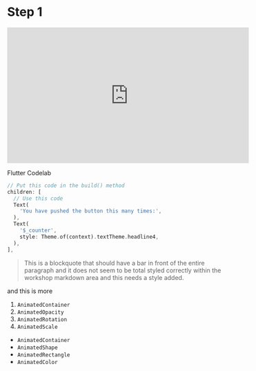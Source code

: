 # Step 1

<iframe
  width="560"
  height="315"
  src="https://www.youtube.com/embed/zSbsIiluixw"
  title="YouTube video player"
  frameborder="0"
  allow="accelerometer; autoplay; clipboard-write; encrypted-media; gyroscope; picture-in-picture"
  allowfullscreen>
</iframe>

Flutter Codelab

```dart
// Put this code in the build() method
children: [
  // Use this code
  Text(
    'You have pushed the button this many times:',
  ),
  Text(
    '$_counter',
    style: Theme.of(context).textTheme.headline4,
  ),
],
```

>This is a blockquote that should have a bar in front of the entire paragraph and it does not seem to be total styled correctly within the workshop markdown area and this needs a style added.

and this is more

1) `AnimatedContainer`
2) `AnimatedOpacity`
3) `AnimatedRotation`
4) `AnimatedScale`

* `AnimatedContainer`
* `AnimatedShape`
* `AnimatedRectangle`
* `AnimatedColor`
